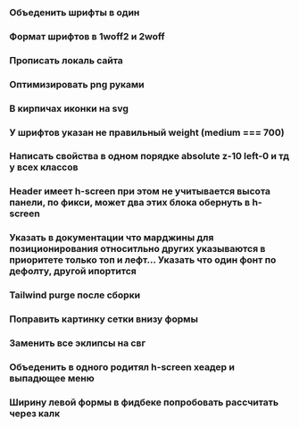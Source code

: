 ### Объеденить шрифты в один
### Формат шрифтов в 1woff2 и 2woff
### Прописать локаль сайта
### Оптимизировать png руками
### В кирпичах иконки на svg
### У шрифтов указан не правильный weight (medium === 700)
### Написать свойства в одном порядке absolute z-10 left-0 и тд у всех классов
### Header имеет h-screen при этом не учитывается высота панели, по фикси, может два этих блока обернуть в h-screen
### Указать в документации что марджины для позиционирования относитльно других указываются в приоритете только топ и лефт... Указать что один фонт по дефолту, другой ипортится
### Tailwind purge после сборки
### Поправить картинку сетки внизу формы
### Заменить все эклипсы на свг
### Объеденить в одного родитял h-screen хеадер и выпадющее меню
### Ширину левой формы в фидбеке попробовать рассчитать через калк